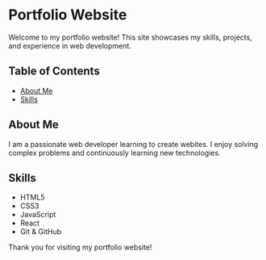 # Portfolio Website

Welcome to my portfolio website! This site showcases my skills, projects, and experience in web development.

## Table of Contents

- [About Me](#about-me)
- [Skills](#skills)

## About Me

I am a passionate web developer learning to create webites. I enjoy solving complex problems and continuously learning new technologies.

## Skills

- HTML5
- CSS3
- JavaScript
- React
- Git & GitHub

Thank you for visiting my portfolio website!